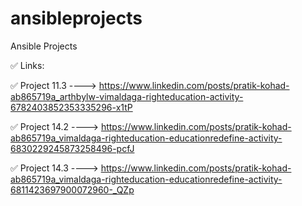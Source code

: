 # ansibleprojects

Ansible Projects

✅ Links: 

✅ Project 11.3 ----> https://www.linkedin.com/posts/pratik-kohad-ab865719a_arthbylw-vimaldaga-righteducation-activity-6782403852353335296-x1tP

✅ Project 14.2 ----> https://www.linkedin.com/posts/pratik-kohad-ab865719a_vimaldaga-righteducation-educationredefine-activity-6830229245873258496-pcfJ

✅ Project 14.3 ----> https://www.linkedin.com/posts/pratik-kohad-ab865719a_vimaldaga-righteducation-educationredefine-activity-6811423697900072960-_QZp
